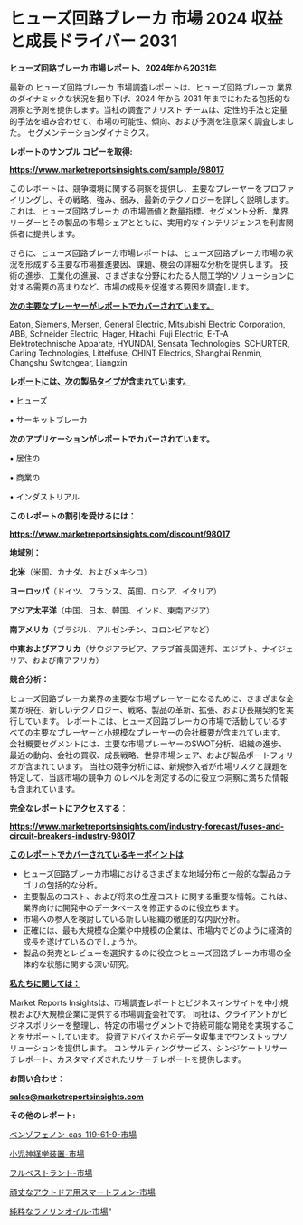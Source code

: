 # ヒューズ回路ブレーカ 市場 2024 収益と成長ドライバー 2031

<strong>ヒューズ回路ブレーカ 市場レポート、2024年から2031年</strong>

最新の ヒューズ回路ブレーカ 市場調査レポートは、ヒューズ回路ブレーカ 業界のダイナミックな状況を掘り下げ、2024 年から 2031 年までにわたる包括的な洞察と予測を提供します。当社の調査アナリスト チームは、定性的手法と定量的手法を組み合わせて、市場の可能性、傾向、および予測を注意深く調査しました。 セグメンテーションダイナミクス。



<strong>レポートのサンプル コピーを取得:</strong> <a href=https://www.marketreportsinsights.com/sample/98017>

<strong><u>https://www.marketreportsinsights.com/sample/98017</u></strong></a>

このレポートは、競争環境に関する洞察を提供し、主要なプレーヤーをプロファイリングし、その戦略、強み、弱み、最新のテクノロジーを詳しく説明します。 これは、ヒューズ回路ブレーカ の市場価値と数量指標、セグメント分析、業界リーダーとその製品の市場シェアとともに、実用的なインテリジェンスを利害関係者に提供します。

さらに、ヒューズ回路ブレーカ市場レポートは、ヒューズ回路ブレーカ市場の状況を形成する主要な市場推進要因、課題、機会の詳細な分析を提供します。 技術の進歩、工業化の進展、さまざまな分野にわたる人間工学的ソリューションに対する需要の高まりなど、市場の成長を促進する要因を調査します。



<strong><u>次の主要なプレーヤーがレポートでカバーされています。</u></strong>

Eaton, Siemens, Mersen, General Electric, Mitsubishi Electric Corporation, ABB, Schneider Electric, Hager, Hitachi, Fuji Electric, E-T-A Elektrotechnische Apparate, HYUNDAI, Sensata Technologies, SCHURTER, Carling Technologies, Littelfuse, CHINT Electrics, Shanghai Renmin, Changshu Switchgear, Liangxin



<strong><u><b>レポートには、次の製品タイプが含まれています。</b></u></strong>

• ヒューズ

• サーキットブレーカ



<strong><b>次のアプリケーションがレポートでカバーされています。</b></strong>

• 居住の

• 商業の

• インダストリアル



<strong><b>このレポートの割引を受けるには：</b></strong><a href=https://www.marketreportsinsights.com/discount/98017>

<strong><u>https://www.marketreportsinsights.com/discount/98017</u></strong></a>



<strong>地域別：</strong>



<strong>北米</strong>（米国、カナダ、およびメキシコ）



<strong>ヨーロッパ</strong>（ドイツ、フランス、英国、ロシア、イタリア）



<strong>アジア太平洋</strong>（中国、日本、韓国、インド、東南アジア）



<strong>南アメリカ</strong>（ブラジル、アルゼンチン、コロンビアなど）



<strong>中東およびアフリカ</strong>（サウジアラビア、アラブ首長国連邦、エジプト、ナイジェリア、および南アフリカ）



<strong>競合分析：</strong>

ヒューズ回路ブレーカ業界の主要な市場プレーヤーになるために、さまざまな企業が現在、新しいテクノロジー、戦略、製品の革新、拡張、および長期契約を実行しています。 レポートには、ヒューズ回路ブレーカの市場で活動しているすべての主要なプレーヤーと小規模なプレーヤーの会社概要が含まれています。 会社概要セグメントには、主要な市場プレーヤーのSWOT分析、組織の進歩、最近の動向、会社の買収、成長戦略、世界市場シェア、および製品ポートフォリオが含まれています。 当社の競争分析には、新規参入者が市場リスクと課題を特定して、当該市場の競争力 のレベルを測定するのに役立つ洞察に満ちた情報も含まれています。



<strong>完全なレポートにアクセスする</strong>：

<a href=https://www.marketreportsinsights.com/industry-forecast/fuses-and-circuit-breakers-industry-98017>

<strong><u>https://www.marketreportsinsights.com/industry-forecast/fuses-and-circuit-breakers-industry-98017</u></strong></a>



<strong><u><b>このレポートでカバーされているキーポイントは</b></u></strong>
<ul>
  <li>ヒューズ回路ブレーカ市場におけるさまざまな地域分布と一般的な製品カテゴリの包括的な分析。</li>
  <li>主要製品のコスト、および将来の生産コストに関する重要な情報。これは、業界向けに開発中のデータベースを修正するのに役立ちます。</li>
  <li>市場への参入を検討している新しい組織の徹底的な内訳分析。</li>
  <li>正確には、最も大規模な企業や中規模の企業は、市場内でどのように経済的成長を遂げているのでしょうか。</li>
  <li>製品の発売とレビューを選択するのに役立つヒューズ回路ブレーカ市場の全体的な状態に関する深い研究。</li>
</ul>


<strong><u><b>私たちに関しては：</b></u></strong>

Market Reports Insightsは、市場調査レポートとビジネスインサイトを中小規模および大規模企業に提供する市場調査会社です。 同社は、クライアントがビジネスポリシーを整理し、特定の市場セグメントで持続可能な開発を実現することをサポートしています。 投資アドバイスからデータ収集までワンストップソリューションを提供します。 コンサルティングサービス、シンジケートリサーチレポート、カスタマイズされたリサーチレポートを提供します。



<strong><b>お問い合わせ</b></strong>：

<a href=mailto:sales@marketreportsinsights.com>

<strong><u>sales@marketreportsinsights.com</u></strong></a>



<strong>その他のレポート:</strong>

<a href=https://www.linkedin.com/pulse/ベンゾフェノン-cas-119-61-9-市場-2023-swot-分析と最新イノベーション-pkbrf/>ベンゾフェノン-cas-119-61-9-市場</a>

<a href=https://www.linkedin.com/pulse/小児神経学装置-市場-2023-swot-分析と成長率-2030-pr-news-hub-dipbf/>小児神経学装置-市場</a>

<a href=https://www.linkedin.com/pulse/フルベストラント-市場-2030-年までの需要に焦点を当てた-2023-z9hbf/>フルベストラント-市場</a>

<a href=https://www.linkedin.com/pulse/頑丈なアウトドア用スマートフォン-市場-2023-総合分析と事業成長戦略-6xi9f/>頑丈なアウトドア用スマートフォン-市場</a>

<a href=https://www.linkedin.com/pulse/純粋なラノリンオイル-市場-2023-swot-分析と最新イノベーション-2030-uygef/>純粋なラノリンオイル-市場</a>"
